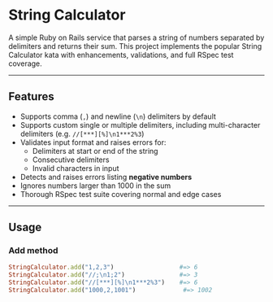 # String Calculator

A simple Ruby on Rails service that parses a string of numbers separated by delimiters and returns their sum. This project implements the popular String Calculator kata with enhancements, validations, and full RSpec test coverage.

---

## Features

- Supports comma (`,`) and newline (`\n`) delimiters by default
- Supports custom single or multiple delimiters, including multi-character delimiters (e.g. `//[***][%]\n1***2%3`)
- Validates input format and raises errors for:
  - Delimiters at start or end of the string
  - Consecutive delimiters
  - Invalid characters in input
- Detects and raises errors listing **negative numbers**
- Ignores numbers larger than 1000 in the sum
- Thorough RSpec test suite covering normal and edge cases

---

## Usage

### Add method

```ruby
StringCalculator.add("1,2,3")                  #=> 6
StringCalculator.add("//;\n1;2")               #=> 3
StringCalculator.add("//[***][%]\n1***2%3")    #=> 6
StringCalculator.add("1000,2,1001")             #=> 1002
